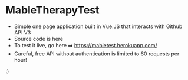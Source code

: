 # MableTherapyTest


* Simple one page application built in Vue.JS that interacts with Github API V3
* Source code is here
* To test it live, go here ➡️ https://mabletest.herokuapp.com/
* Careful, free API without authentication is limited to 60 requests per hour!


:)
